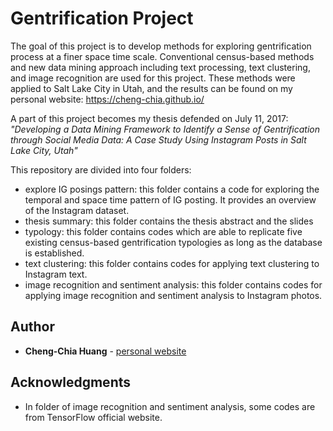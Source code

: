 # Gentrification Project

The goal of this project is to develop methods for exploring gentrification process at a finer space time scale. Conventional census-based methods and new data mining approach including text processing, text clustering, and image recognition are used for this project. These methods were applied to Salt Lake City in Utah, and the results can be found on my personal website: https://cheng-chia.github.io/

A part of this project becomes my thesis defended on July 11, 2017:
*"Developing a Data Mining Framework to Identify a Sense of Gentrification through Social Media Data: A Case Study Using Instagram Posts in Salt Lake City, Utah"*


This repository are divided into four folders: 
* explore IG posings pattern: this folder contains a code for exploring the temporal and space time pattern of IG posting. It provides an overview of the Instagram dataset.
* thesis summary: this folder contains the thesis abstract and the slides 
* typology: this folder contains codes which are able to replicate five existing census-based gentrification typologies as long as the database is established.
* text clustering: this folder contains codes for applying text clustering to Instagram text.
* image recognition and sentiment analysis: this folder contains codes for applying image recognition and sentiment analysis to Instagram photos.

## Author

* **Cheng-Chia Huang**  - [personal website](https://cheng-chia.github.io/)


## Acknowledgments

* In folder of image recognition and sentiment analysis, some codes are from TensorFlow official website. 


